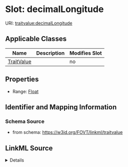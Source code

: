 

# Slot: decimalLongitude

URI: [traitvalue:decimalLongitude](http://purl.obolibrary.org/obo/FOVT/data#decimalLongitude)



<!-- no inheritance hierarchy -->





## Applicable Classes

| Name | Description | Modifies Slot |
| --- | --- | --- |
| [TraitValue](TraitValue.md) |  |  no  |







## Properties

* Range: [Float](Float.md)





## Identifier and Mapping Information







### Schema Source


* from schema: https://w3id.org/FOVT/linkml/traitvalue




## LinkML Source

<details>
```yaml
name: decimalLongitude
from_schema: https://w3id.org/FOVT/linkml/traitvalue
rank: 1000
alias: decimalLongitude
domain_of:
- TraitValue
range: float

```
</details>